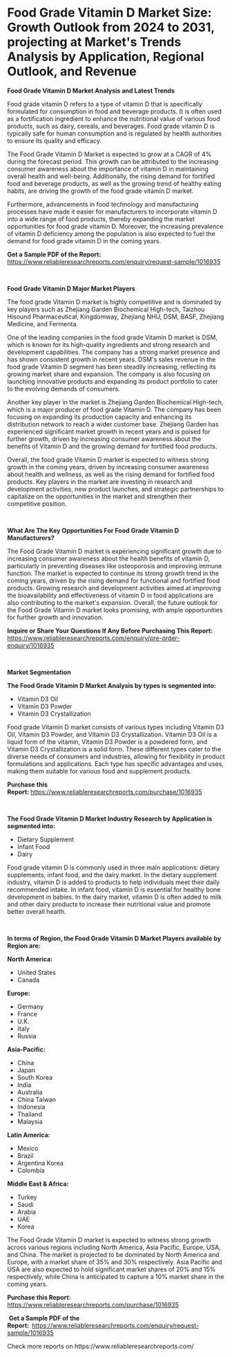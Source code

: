 <p><h1>Food Grade Vitamin D Market Size: Growth Outlook from 2024 to 2031, projecting at Market's Trends Analysis by Application, Regional Outlook, and Revenue</h1></p><p><strong>Food Grade Vitamin D Market Analysis and Latest Trends</strong></p>
<p><p>Food grade vitamin D refers to a type of vitamin D that is specifically formulated for consumption in food and beverage products. It is often used as a fortification ingredient to enhance the nutritional value of various food products, such as dairy, cereals, and beverages. Food grade vitamin D is typically safe for human consumption and is regulated by health authorities to ensure its quality and efficacy.</p><p>The Food Grade Vitamin D Market is expected to grow at a CAGR of 4% during the forecast period. This growth can be attributed to the increasing consumer awareness about the importance of vitamin D in maintaining overall health and well-being. Additionally, the rising demand for fortified food and beverage products, as well as the growing trend of healthy eating habits, are driving the growth of the food grade vitamin D market.</p><p>Furthermore, advancements in food technology and manufacturing processes have made it easier for manufacturers to incorporate vitamin D into a wide range of food products, thereby expanding the market opportunities for food grade vitamin D. Moreover, the increasing prevalence of vitamin D deficiency among the population is also expected to fuel the demand for food grade vitamin D in the coming years.</p></p>
<p><strong>Get a Sample PDF of the Report:&nbsp;</strong> <a href="https://www.reliableresearchreports.com/enquiry/request-sample/1016935">https://www.reliableresearchreports.com/enquiry/request-sample/1016935</a></p>
<p>&nbsp;</p>
<p><strong>Food Grade Vitamin D Major Market Players</strong></p>
<p><p>The food grade Vitamin D market is highly competitive and is dominated by key players such as Zhejiang Garden Biochemical High-tech, Taizhou Hisound Pharmaceutical, Kingdomway, Zhejiang NHU, DSM, BASF, Zhejiang Medicine, and Fermenta. </p><p>One of the leading companies in the food grade Vitamin D market is DSM, which is known for its high-quality ingredients and strong research and development capabilities. The company has a strong market presence and has shown consistent growth in recent years. DSM's sales revenue in the food grade Vitamin D segment has been steadily increasing, reflecting its growing market share and expansion. The company is also focusing on launching innovative products and expanding its product portfolio to cater to the evolving demands of consumers.</p><p>Another key player in the market is Zhejiang Garden Biochemical High-tech, which is a major producer of food grade Vitamin D. The company has been focusing on expanding its production capacity and enhancing its distribution network to reach a wider customer base. Zhejiang Garden has experienced significant market growth in recent years and is poised for further growth, driven by increasing consumer awareness about the benefits of Vitamin D and the growing demand for fortified food products.</p><p>Overall, the food grade Vitamin D market is expected to witness strong growth in the coming years, driven by increasing consumer awareness about health and wellness, as well as the rising demand for fortified food products. Key players in the market are investing in research and development activities, new product launches, and strategic partnerships to capitalize on the opportunities in the market and strengthen their competitive position.</p></p>
<p>&nbsp;</p>
<p><strong>What Are The Key Opportunities For Food Grade Vitamin D Manufacturers?</strong></p>
<p><p>The Food Grade Vitamin D market is experiencing significant growth due to increasing consumer awareness about the health benefits of vitamin D, particularly in preventing diseases like osteoporosis and improving immune function. The market is expected to continue its strong growth trend in the coming years, driven by the rising demand for functional and fortified food products. Growing research and development activities aimed at improving the bioavailability and effectiveness of vitamin D in food applications are also contributing to the market's expansion. Overall, the future outlook for the Food Grade Vitamin D market looks promising, with ample opportunities for further growth and innovation.</p></p>
<p><strong>Inquire or Share Your Questions If Any Before Purchasing This Report:</strong> <a href="https://www.reliableresearchreports.com/enquiry/pre-order-enquiry/1016935">https://www.reliableresearchreports.com/enquiry/pre-order-enquiry/1016935</a></p>
<p>&nbsp;</p>
<p><strong>Market Segmentation</strong></p>
<p><strong>The Food Grade Vitamin D Market Analysis by types is segmented into:</strong></p>
<p><ul><li>Vitamin D3 Oil</li><li>Vitamin D3 Powder</li><li>Vitamin D3 Crystallization</li></ul></p>
<p><p>Food grade Vitamin D market consists of various types including Vitamin D3 Oil, Vitamin D3 Powder, and Vitamin D3 Crystallization. Vitamin D3 Oil is a liquid form of the vitamin, Vitamin D3 Powder is a powdered form, and Vitamin D3 Crystallization is a solid form. These different types cater to the diverse needs of consumers and industries, allowing for flexibility in product formulations and applications. Each type has specific advantages and uses, making them suitable for various food and supplement products.</p></p>
<p><strong>Purchase this Report:&nbsp;</strong><a href="https://www.reliableresearchreports.com/purchase/1016935">https://www.reliableresearchreports.com/purchase/1016935</a></p>
<p>&nbsp;</p>
<p><strong>The Food Grade Vitamin D Market Industry Research by Application is segmented into:</strong></p>
<p><ul><li>Dietary Supplement</li><li>Infant Food</li><li>Dairy</li></ul></p>
<p><p>Food grade vitamin D is commonly used in three main applications: dietary supplements, infant food, and the dairy market. In the dietary supplement industry, vitamin D is added to products to help individuals meet their daily recommended intake. In infant food, vitamin D is essential for healthy bone development in babies. In the dairy market, vitamin D is often added to milk and other dairy products to increase their nutritional value and promote better overall health.</p></p>
<p>&nbsp;</p>
<p><strong>In terms of Region, the Food Grade Vitamin D Market Players available by Region are:</strong></p>
<p>
    <p> <strong> North America: </strong>
        <ul>
            <li>United States</li>
            <li>Canada</li>
        </ul>
        </p> 
    <p> <strong> Europe: </strong>
        <ul>
            <li>Germany</li>
            <li>France</li>
            <li>U.K.</li>
            <li>Italy</li>
            <li>Russia</li>
        </ul>
        </p> 
    <p> <strong> Asia-Pacific: </strong>
        <ul>
            <li>China</li>
            <li>Japan</li>
            <li>South Korea</li>
            <li>India</li>
            <li>Australia</li>
            <li>China Taiwan</li>
            <li>Indonesia</li>
            <li>Thailand</li>
            <li>Malaysia</li>
        </ul>
        </p> 
    <p> <strong> Latin America: </strong>
        <ul>
            <li>Mexico</li>
            <li>Brazil</li>
            <li>Argentina Korea</li>
            <li>Colombia</li>
        </ul>
        </p> 
    <p> <strong> Middle East & Africa: </strong>
        <ul>
            <li>Turkey</li>
            <li>Saudi</li>
            <li>Arabia</li>
            <li>UAE</li>
            <li>Korea</li>
        </ul>
    </p>
    </p>
<p><p>The Food Grade Vitamin D market is expected to witness strong growth across various regions including North America, Asia Pacific, Europe, USA, and China. The market is projected to be dominated by North America and Europe, with a market share of 35% and 30% respectively. Asia Pacific and USA are also expected to hold significant market shares of 20% and 15% respectively, while China is anticipated to capture a 10% market share in the coming years.</p></p>
<p><strong>Purchase this Report: </strong><a href="https://www.reliableresearchreports.com/purchase/1016935">https://www.reliableresearchreports.com/purchase/1016935</a></p>
<p>&nbsp;<strong>Get a Sample PDF of the Report:&nbsp;&nbsp;</strong><a href="https://www.reliableresearchreports.com/enquiry/request-sample/1016935">https://www.reliableresearchreports.com/enquiry/request-sample/1016935</a></p>
<p><strong></strong></p>
<p>Check more reports on https://www.reliableresearchreports.com/</p>